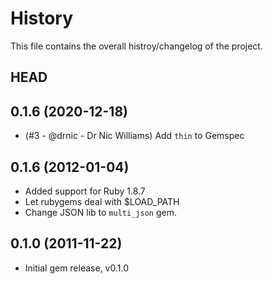 # History

This file contains the overall histroy/changelog of the project.

## HEAD

## 0.1.6 (2020-12-18)

* (#3 - @drnic - Dr Nic Williams) Add `thin` to Gemspec

## 0.1.6 (2012-01-04)

* Added support for Ruby 1.8.7
* Let rubygems deal with $LOAD_PATH
* Change JSON lib to `multi_json` gem.

## 0.1.0 (2011-11-22)

* Initial gem release, v0.1.0
